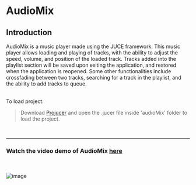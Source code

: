 # AudioMix

## Introduction
AudioMix is a music player made using the JUCE framework. This music player allows loading and playing of tracks, with the ability to adjust the speed, volume, and position of the loaded track. Tracks added into the playlist section will be saved upon exiting the application, and restored when the application is reopened. Some other functionalities include crossfading between two tracks, searching for a track in the playlist, and the ability to add tracks to queue. 
<br />
<br />

To load project:
> Download [Projucer](https://juce.com/get-juce/download) and open the .jucer file inside 'audioMix' folder to load the project. 
<br />

___

### Watch the video demo of AudioMix [here](https://youtu.be/sc-KKXfUTHE)  
 <br /> <br />
![image](https://user-images.githubusercontent.com/86581908/188299128-7a3f2579-ecc3-475a-ab9e-be0c8b1774ea.png)

